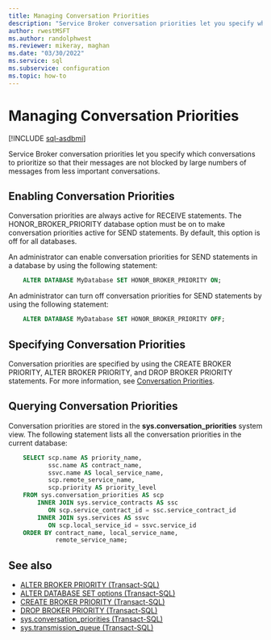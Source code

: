```yaml
---
title: Managing Conversation Priorities
description: "Service Broker conversation priorities let you specify which conversations to prioritize so that their messages are not blocked by large numbers of messages from less important conversations."
author: rwestMSFT
ms.author: randolphwest
ms.reviewer: mikeray, maghan
ms.date: "03/30/2022"
ms.service: sql
ms.subservice: configuration
ms.topic: how-to
---
```


# Managing Conversation Priorities

[!INCLUDE [sql-asdbmi](../../includes/applies-to-version/sql-asdbmi.md)]

Service Broker conversation priorities let you specify which conversations to prioritize so that their messages are not blocked by large numbers of messages from less important conversations.

## Enabling Conversation Priorities

Conversation priorities are always active for RECEIVE statements. The HONOR_BROKER_PRIORITY database option must be on to make conversation priorities active for SEND statements. By default, this option is off for all databases.

An administrator can enable conversation priorities for SEND statements in a database by using the following statement:

```sql
    ALTER DATABASE MyDatabase SET HONOR_BROKER_PRIORITY ON;
```

An administrator can turn off conversation priorities for SEND statements by using the following statement:

```sql
    ALTER DATABASE MyDatabase SET HONOR_BROKER_PRIORITY OFF;
```

## Specifying Conversation Priorities

Conversation priorities are specified by using the CREATE BROKER PRIORITY, ALTER BROKER PRIORITY, and DROP BROKER PRIORITY statements. For more information, see [Conversation Priorities](conversation-priorities.md).

## Querying Conversation Priorities

Conversation priorities are stored in the **sys.conversation_priorities** system view. The following statement lists all the conversation priorities in the current database:

```sql
    SELECT scp.name AS priority_name,
           ssc.name AS contract_name,
           ssvc.name AS local_service_name,
           scp.remote_service_name,
           scp.priority AS priority_level
    FROM sys.conversation_priorities AS scp
        INNER JOIN sys.service_contracts AS ssc
           ON scp.service_contract_id = ssc.service_contract_id
        INNER JOIN sys.services AS ssvc
           ON scp.local_service_id = ssvc.service_id
    ORDER BY contract_name, local_service_name,
             remote_service_name;
```

## See also

- [ALTER BROKER PRIORITY (Transact-SQL)](../../t-sql/statements/alter-broker-priority-transact-sql.md)
- [ALTER DATABASE SET options (Transact-SQL)](../../t-sql/statements/alter-database-transact-sql-set-options.md)
- [CREATE BROKER PRIORITY (Transact-SQL)](../../t-sql/statements/create-broker-priority-transact-sql.md)
- [DROP BROKER PRIORITY (Transact-SQL)](../../t-sql/statements/drop-broker-priority-transact-sql.md)
- [sys.conversation_priorities (Transact-SQL)](../../relational-databases/system-catalog-views/sys-conversation-priorities-transact-sql.md)
- [sys.transmission_queue (Transact-SQL)](../../relational-databases/system-catalog-views/sys-transmission-queue-transact-sql.md)
